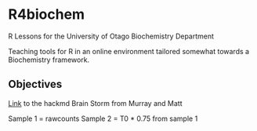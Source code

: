 # R4biochem
R Lessons for the University of Otago Biochemistry Department

Teaching tools for R in an online environment tailored somewhat towards a Biochemistry framework.

## Objectives

[Link](https://hackmd.io/iNYmIo75Qiq_iM0nHLz9zQ?both) to the hackmd Brain Storm from Murray and Matt

Sample 1 = rawcounts
Sample 2 = T0 * 0.75 from sample 1